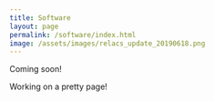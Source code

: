 ```yaml
---
title: Software
layout: page
permalink: /software/index.html
image: /assets/images/relacs_update_20190618.png
---
```


Coming soon! 

Working on a pretty page!
